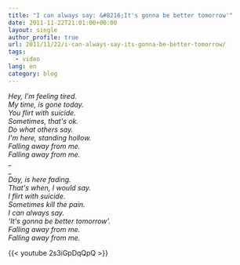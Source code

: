 ```yaml
---
title: "I can always say: &#8216;It's gonna be better tomorrow'"
date: 2011-11-22T21:01:00+00:00
layout: single
author_profile: true
url: 2011/11/22/i-can-always-say-its-gonna-be-better-tomorrow/
tags:
  - video
lang: en
category: blog
---
```

_Hey, I'm feeling tired._  
_My time, is gone today._  
_You flirt with suicide._  
_Sometimes, that's ok._  
_Do what others say._  
_I'm here, standing hollow._  
_Falling away from me._  
_Falling away from me._  
_  
_  
_Day, is here fading._  
_That's when, I would say._  
_I flirt with suicide._  
_Sometimes kill the pain._  
_I can always say._  
_&#8216;It's gonna be better tomorrow'._  
_Falling away from me._  
_Falling away from me._

{{< youtube 2s3iGpDqQpQ >}}
